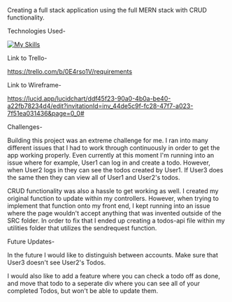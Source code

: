 Creating a full stack application using the full MERN stack with CRUD functionality.

Technologies Used-

[![My Skills](https://skills.thijs.gg/icons?i=mongodb,express,react,nodejs)](https://skills.thijs.gg)

Link to Trello-

https://trello.com/b/0E4rso1V/requirements

Link to Wireframe-

https://lucid.app/lucidchart/ddf45f23-90a0-4b0a-be40-a22fb78234d4/edit?invitationId=inv_44de5c9f-fc28-47f7-a023-7f51ea031436&page=0_0#

Challenges-

Building this project was an extreme challenge for me. I ran into many different issues that I had to work through continuously in order to get the app working properly. Even currently at this moment I'm running into an issue where for example, User1 can log in and create a todo. However, when User2 logs in they can see the todos created by User1. If User3 does the same then they can view all of User1 and User2's todos.

CRUD functionality was also a hassle to get working as well. I created my original function to update within my controllers. However, when trying to implement that function onto my front end, I kept running into an issue where the page wouldn't accept anything that was invented outside of the SRC folder. In order to fix that I ended up creating a todos-api file within my utilities folder that utilizes the sendrequest function.

Future Updates-

In the future I would like to distinguish between accounts. Make sure that User3 doesn't see User2's Todos.

I would also like to add a feature where you can check a todo off as done, and move that todo to a seperate div where you can see all of your completed Todos, but won't be able to update them.
